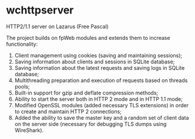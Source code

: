 # wchttpserver
HTTP2/1.1 server on Lazarus (Free Pascal)

The project builds on fpWeb modules and extends them to increase functionality:
1. Client management using cookies (saving and maintaining sessions);
2. Saving information about clients and sessions in SQLite database;
3. Saving information about the latest requests and saving logs in SQLite database;
4. Multithreading preparation and execution of requests based on threads pools;
5. Built-in support for gzip and deflate compression methods;
6. Ability to start the server both in HTTP 2 mode and in HTTP 1.1 mode;
7. Modified OpenSSL modules (added necessary TLS extensions) in order to create and maintain HTTP 2 connections;
8. Added the ability to save the master key and a random set of client data on the server side (necessary for debugging TLS dumps using WireShark).

